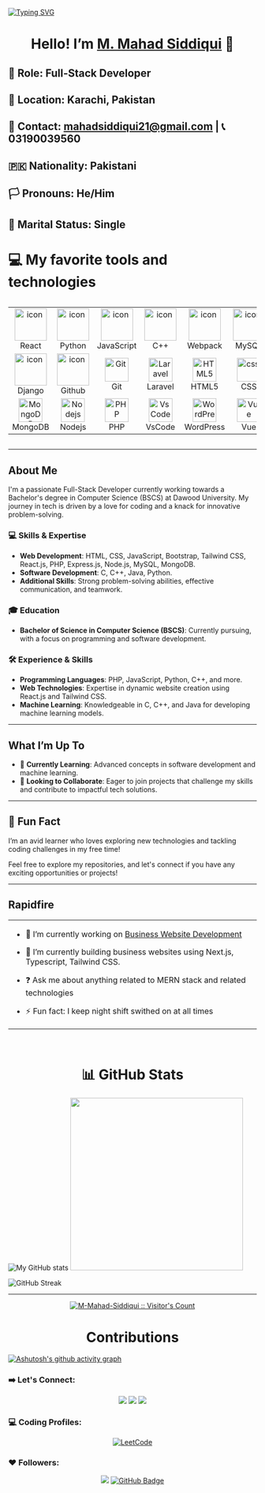 [![Typing SVG](https://readme-typing-svg.demolab.com?font=Fira+Code&weight=700&size=22&pause=1000&color=B31A7D&background=F8A8D400&vCenter=true&multiline=true&width=435&lines=Welcome+to+my+GitHub+Profile!%F0%9F%91%8B)](https://git.io/typing-svg)

 <!--   <img src="https://github.com/M-Mahad-Siddiqui/M-Mahad-Siddiqui/blob/main/mahadc.png?raw=true" alt="Header Image" style="width: 120px; display:inline; height: auto;"> -->

  
<div align="center">
  <h1>Hello! I’m <a href="https://github.com/M-Mahad-Siddiqui">M. Mahad Siddiqui</a> 👋</h1>
</div>


## 🌟 **Role**: Full-Stack Developer
## 📍 **Location**: Karachi, Pakistan
## 📧 **Contact**: [mahadsiddiqui21@gmail.com](mailto:mahadsiddiqui21@gmail.com) | 📞 03190039560
## 🇵🇰 **Nationality**: Pakistani
## 🏳️ **Pronouns**: He/Him
## 💼 **Marital Status**: Single


# 💻 My favorite tools and technologies
<div style="display: flex; align-items: flex-start; align: center">
<table align="center">
  <tr>
    <td align="center" width="96">
        <img src="https://techstack-generator.vercel.app/react-icon.svg" alt="icon" width="65" height="65" />
      <br>React
    </td>
    <td align="center" width="96">
      <a href="#macropower-tech">
        <img src="https://techstack-generator.vercel.app/python-icon.svg" alt="icon" width="65" height="65" />
      </a>
      <br>Python
    </td>
    <td align="center" width="96">
        <img src="https://techstack-generator.vercel.app/js-icon.svg" alt="icon" width="65" height="65" />
      <br>JavaScript
    </td>
    <td align="center" width="96">
        <img src="https://techstack-generator.vercel.app/cpp-icon.svg" alt="icon" width="65" height="65" />
      <br>C++
    </td>
    <td align="center" width="96">
        <img src="https://techstack-generator.vercel.app/webpack-icon.svg" alt="icon" width="65" height="65" />
      <br>Webpack
    </td>
    <td align="center" width="96">
        <img src="https://techstack-generator.vercel.app/mysql-icon.svg" alt="icon" width="65" height="65" />
      <br>MySQL
    </td>
    <td align="center" width="96">
        <img src="https://techstack-generator.vercel.app/ts-icon.svg" alt="icon" width="65" height="65" />
      <br>TypeScript
    </td>
    <td align="center" width="96">
        <img src="https://techstack-generator.vercel.app/aws-icon.svg" alt="icon" width="65" height="65" />
      <br>AWS
    </td>
    <td align="center" width="96">
        <img src="https://techstack-generator.vercel.app/csharp-icon.svg" alt="icon" width="65" height="65" />
      <br>C#
    </td>
  </tr>
  <tr>
  <td align="center" width="96">
        <img src="https://techstack-generator.vercel.app/django-icon.svg" alt="icon" width="65" height="65" />
      <br>Django
    <td align="center" width="96">
        <img src="https://techstack-generator.vercel.app/github-icon.svg" alt="icon" width="65" height="65" />
      <br>Github
    </td>
    <td align="center" width="96"> 
        <img src="https://user-images.githubusercontent.com/25181517/192108372-f71d70ac-7ae6-4c0d-8395-51d8870c2ef0.png" width="48" height="48" alt="Git" />
      <br>Git
    </td>
    <td align="center"  width="96">
        <img src="https://skillicons.dev/icons?i=laravel" width="48" height="48" alt="Laravel" />
      <br>Laravel
    </td>
    <td align="center"  width="96">
        <img src="https://skillicons.dev/icons?i=html" width="48" height="48" alt="HTML5" />
      <br>HTML5
    </td>
    <td align="center" width="96">
        <img src="https://skillicons.dev/icons?i=css" width="48" height="48" alt="css" />
      <br>CSS
    </td>
    <td align="center"  width="96">
        <img src="https://skillicons.dev/icons?i=bootstrap" width="48" height="48" alt="bootstrap" />
      <br>Bootstrap
    </td>
    <td align="center" width="96">
        <img src="https://skillicons.dev/icons?i=tailwind" width="48" height="48" alt="tailwind" />
      <br>Tailwind
    </td>
    <td align="center" width="96">
        <img src="https://skillicons.dev/icons?i=jquery" width="48" height="48" alt="jQuery" />
      <br>jQuery
    </td>
  </tr>
 <tr>
      <td align="center" width="96">
        <img src="https://skillicons.dev/icons?i=mongodb" width="48" height="48" alt="MongoDB" />
      <br>MongoDB
    </td>
        <td align="center" width="96">
        <img src="https://skillicons.dev/icons?i=nodejs" width="48" height="48" alt="Nodejs" />
      <br>Nodejs
      </td>
      </td>
    <td align="center" width="96">
        <img src="https://skillicons.dev/icons?i=php" width="48" height="48" alt="PHP" />
      <br>PHP
    </td>
            <td align="center" width="96">
        <img src="https://skillicons.dev/icons?i=vscode" width="48" height="48" alt="VsCode" />
      <br>VsCode
    </td>
              <td align="center" width="96">
        <img src="https://skillicons.dev/icons?i=wordpress" width="48" height="48" alt="WordPress" />
      <br>WordPress
    </td>
              <td align="center" width="96">
        <img src="https://skillicons.dev/icons?i=vue" width="48" height="48" alt="Vue" />
      <br>Vue
    </td>
              <td align="center" width="96">
        <img src="https://skillicons.dev/icons?i=sass" width="48" height="48" alt="Sass" />
      <br>Sass
    </td>
              <td align="center" width="96">
        <img src="https://skillicons.dev/icons?i=graphql" width="48" height="48" alt="MySQL" />
      <br>GraphQL
    </td>
    <td align="center" width="96">
        <img src="https://skillicons.dev/icons?i=postgres" width="48" height="48" alt="PostgreSQL" />
      <br>PostgreSQL
    </td>
 </tr>
</table>
<br>
</div>

---
## About Me
I'm a passionate Full-Stack Developer currently working towards a Bachelor's degree in Computer Science (BSCS) at Dawood University. My journey in tech is driven by a love for coding and a knack for innovative problem-solving.

### 💻 **Skills & Expertise**
- **Web Development**: HTML, CSS, JavaScript, Bootstrap, Tailwind CSS, React.js, PHP, Express.js, Node.js, MySQL, MongoDB.
- **Software Development**: C, C++, Java, Python.
- **Additional Skills**: Strong problem-solving abilities, effective communication, and teamwork.

### 🎓 **Education**
- **Bachelor of Science in Computer Science (BSCS)**: Currently pursuing, with a focus on programming and software development.

### 🛠️ **Experience & Skills**
- **Programming Languages**: PHP, JavaScript, Python, C++, and more.
- **Web Technologies**: Expertise in dynamic website creation using React.js and Tailwind CSS.
- **Machine Learning**: Knowledgeable in C, C++, and Java for developing machine learning models.

---

## What I’m Up To
- 🌱 **Currently Learning**: Advanced concepts in software development and machine learning.
- 🤝 **Looking to Collaborate**: Eager to join projects that challenge my skills and contribute to impactful tech solutions.

---

## 🎉 Fun Fact
I’m an avid learner who loves exploring new technologies and tackling coding challenges in my free time!

Feel free to explore my repositories, and let's connect if you have any exciting opportunities or projects!

---
## Rapidfire
<table><tr><td valign="top" width="100%">

- 🔭 I’m currently working on [Business Website Development](https://github.com/M-Mahad-Siddiqui)  
  

- 🌱 I’m currently building business websites using Next.js, Typescript, Tailwind CSS.  
  

- ❓ Ask me about anything related to MERN stack and related technologies  
  

- ⚡ Fun fact: I keep night shift swithed on at all times   


</td></tr></table>  

<br/>  
<h1 align="center">📊 GitHub Stats</h1>

![My GitHub stats](https://github-readme-stats.vercel.app/api?username=M-Mahad-Siddiqui&theme=github_dark&show_icons=true)
<img src="https://github-readme-stats.vercel.app/api/top-langs/?username=M-Mahad-Siddiqui&langs_count=8&layout=compact&theme=gruvbox" width="350" />

![GitHub Streak](https://streak-stats.demolab.com/?user=M-Mahad-Siddiqui&theme=dark)

---

<p align="center">
<a href="https://gist.github.com/M-Mahad-Siddiqui"><img src="https://profile-counter.glitch.me/{Aleksey-Voko}/count.svg" alt="M-Mahad-Siddiqui :: Visitor's Count" /></a>
</p>

<h1 align="center">Contributions</h1>

[![Ashutosh's github activity graph](https://github-readme-activity-graph.vercel.app/graph?username=M-Mahad-Siddiqui&theme=rogue)](https://github.com/M-Mahad-Siddiqui/github-readme-activity-graph)



### ➡️ Let's Connect:
<div align="center">
<a href = "https://linkedin.com/in/mahad31"><img src="https://img.icons8.com/fluent/48/000000/linkedin.png"/></a>
<a href = "https://www.instagram.com/poetrybymahad31?igsh=MWhldDJoYnBsdWUyYg=="><img src="https://img.icons8.com/fluent/48/000000/instagram-new.png"/></a>
<a href = "https://www.facebook.com/profile.php?id=61551657878159&mibextid=ZbWKwL"><img src="https://img.icons8.com/fluency/48/null/facebook-new.png"/></a>
</div>

### 💻 Coding Profiles:
<p align="center">  
  <a href="https://leetcode.com/Mahad31/">
    <img src="https://img.shields.io/badge/LeetCode-000000?style=for-the-badge&logo=LeetCode&logoColor=#d16c06" alt="LeetCode">
  </a>
</p>

### ❤ Followers:
<div align= "center">
<a href="https://github.com/M-Mahad-Siddiqui/github-profile-views-counter"> <img src="https://komarev.com/ghpvc/?username=M-Mahad-Siddiqui"></a>
<a href="https://github.com/M-Mahad-Siddiqui?tab=followers"><img src="https://img.shields.io/github/followers/M-Mahad-Siddiqui?label=Followers&style=social" alt="GitHub Badge"></a>
</div>

<!---
M-Mahad-Siddiqui/M-Mahad-Siddiqui is a ✨ special ✨ repository showcasing my journey as a passionate developer. Your insights and connections are welcome!
--->
